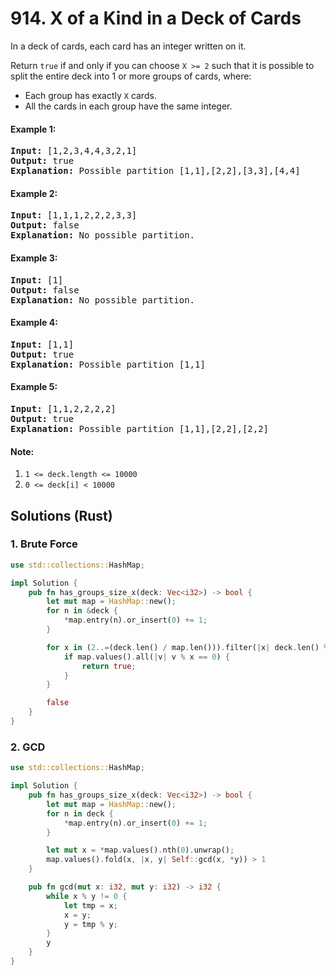 # 914. X of a Kind in a Deck of Cards
In a deck of cards, each card has an integer written on it.

Return ```true``` if and only if you can choose ```X >= 2``` such that it is possible to split the entire deck into 1 or more groups of cards, where:

* Each group has exactly ```X``` cards.
* All the cards in each group have the same integer.

#### Example 1:
<pre>
<strong>Input:</strong> [1,2,3,4,4,3,2,1]
<strong>Output:</strong> true
<strong>Explanation:</strong> Possible partition [1,1],[2,2],[3,3],[4,4]
</pre>

#### Example 2:
<pre>
<strong>Input:</strong> [1,1,1,2,2,2,3,3]
<strong>Output:</strong> false
<strong>Explanation:</strong> No possible partition.
</pre>

#### Example 3:
<pre>
<strong>Input:</strong> [1]
<strong>Output:</strong> false
<strong>Explanation:</strong> No possible partition.
</pre>

#### Example 4:
<pre>
<strong>Input:</strong> [1,1]
<strong>Output:</strong> true
<strong>Explanation:</strong> Possible partition [1,1]
</pre>

#### Example 5:
<pre>
<strong>Input:</strong> [1,1,2,2,2,2]
<strong>Output:</strong> true
<strong>Explanation:</strong> Possible partition [1,1],[2,2],[2,2]
</pre>

#### Note:
1. ```1 <= deck.length <= 10000```
2. ```0 <= deck[i] < 10000```

## Solutions (Rust)

### 1. Brute Force
```Rust
use std::collections::HashMap;

impl Solution {
    pub fn has_groups_size_x(deck: Vec<i32>) -> bool {
        let mut map = HashMap::new();
        for n in &deck {
            *map.entry(n).or_insert(0) += 1;
        }

        for x in (2..=(deck.len() / map.len())).filter(|x| deck.len() % x == 0) {
            if map.values().all(|v| v % x == 0) {
                return true;
            }
        }

        false
    }
}
```

### 2. GCD
```Rust
use std::collections::HashMap;

impl Solution {
    pub fn has_groups_size_x(deck: Vec<i32>) -> bool {
        let mut map = HashMap::new();
        for n in deck {
            *map.entry(n).or_insert(0) += 1;
        }

        let mut x = *map.values().nth(0).unwrap();
        map.values().fold(x, |x, y| Self::gcd(x, *y)) > 1
    }

    pub fn gcd(mut x: i32, mut y: i32) -> i32 {
        while x % y != 0 {
            let tmp = x;
            x = y;
            y = tmp % y;
        }
        y
    }
}
```
